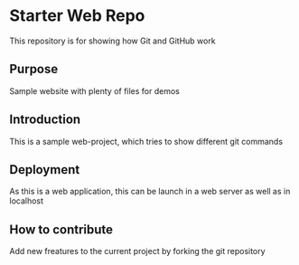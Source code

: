 # Starter Web Repo

This repository is for showing how Git and GitHub work

## Purpose

Sample website with plenty of files for demos

## Introduction

This is a sample web-project, which tries to show different git commands

## Deployment

As this is a web application, this can be launch in a web server as well as in localhost

## How to contribute

Add new freatures to the current project by forking the git repository 
